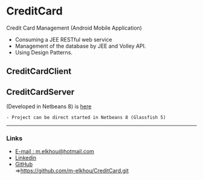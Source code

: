 # CreditCard
Credit Card Management (Android Mobile Application)

- Consuming a JEE RESTful web service
- Management of the database by JEE and Volley API.
- Using Design Patterns.

## CreditCardClient

## CreditCardServer
(Developed in Netbeans 8) is [here](https://github.com/m-elkhou/CreditCard/tree/master/Cd)
```
- Project can be direct started in Netbeans 8 (Glassfish 5)
```

***
### Links
- [E-mail : ](mailto:m.elkhou@hotmail.com) m.elkhou@hotmail.com
- [Linkedin](https://www.linkedin.com/in/m-elkhou/)
- [GitHub](https://github.com/m-elkhou)<br/>
=>https://github.com/m-elkhou/CreditCard.git
